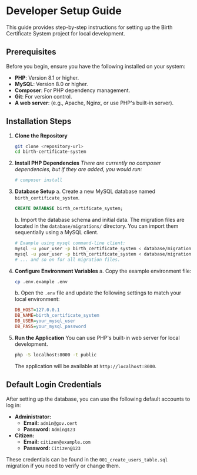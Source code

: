 # Developer Setup Guide

This guide provides step-by-step instructions for setting up the Birth Certificate System project for local development.

## Prerequisites

Before you begin, ensure you have the following installed on your system:
*   **PHP**: Version 8.1 or higher.
*   **MySQL**: Version 8.0 or higher.
*   **Composer**: For PHP dependency management.
*   **Git**: For version control.
*   **A web server**: (e.g., Apache, Nginx, or use PHP's built-in server).

## Installation Steps

1.  **Clone the Repository**
    ```bash
    git clone <repository-url>
    cd birth-certificate-system
    ```

2.  **Install PHP Dependencies**
    *There are currently no composer dependencies, but if they are added, you would run:*
    ```bash
    # composer install
    ```

3.  **Database Setup**
    a. Create a new MySQL database named `birth_certificate_system`.
    ```sql
    CREATE DATABASE birth_certificate_system;
    ```
    b. Import the database schema and initial data. The migration files are located in the `database/migrations/` directory. You can import them sequentially using a MySQL client.
    ```bash
    # Example using mysql command-line client:
    mysql -u your_user -p birth_certificate_system < database/migrations/001_create_users_table.sql
    mysql -u your_user -p birth_certificate_system < database/migrations/002_create_applications_table.sql
    # ... and so on for all migration files.
    ```

4.  **Configure Environment Variables**
    a. Copy the example environment file:
    ```bash
    cp .env.example .env
    ```
    b. Open the `.env` file and update the following settings to match your local environment:
    ```ini
    DB_HOST=127.0.0.1
    DB_NAME=birth_certificate_system
    DB_USER=your_mysql_user
    DB_PASS=your_mysql_password
    ```

5.  **Run the Application**
    You can use PHP's built-in web server for local development.
    ```bash
    php -S localhost:8000 -t public
    ```
    The application will be available at `http://localhost:8000`.

## Default Login Credentials

After setting up the database, you can use the following default accounts to log in:

*   **Administrator:**
    *   **Email:** `admin@gov.cert`
    *   **Password:** `Admin@123`
*   **Citizen:**
    *   **Email:** `citizen@example.com`
    *   **Password:** `Citizen@123`

These credentials can be found in the `001_create_users_table.sql` migration if you need to verify or change them. 